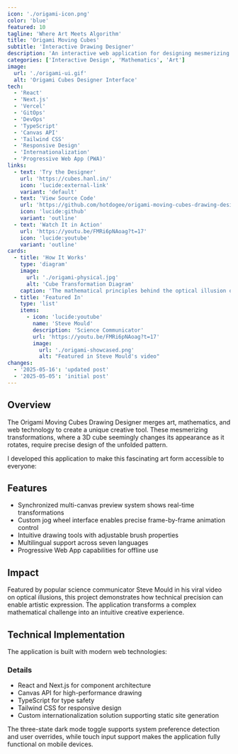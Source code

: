 ```yaml
---
icon: './origami-icon.png'
color: 'blue'
featured: 10
tagline: 'Where Art Meets Algorithm'
title: 'Origami Moving Cubes'
subtitle: 'Interactive Drawing Designer'
description: 'An interactive web application for designing mesmerizing optical illusions, featured by popular science communicator Steve Mould. This project showcases the beauty that emerges when creativity intersects with technical precision, making complex mathematical transformations accessible to everyone.'
categories: ['Interactive Design', 'Mathematics', 'Art']
image:
  url: './origami-ui.gif'
  alt: 'Origami Cubes Designer Interface'
tech:
  - 'React'
  - 'Next.js'
  - 'Vercel'
  - 'GitOps'
  - 'DevOps'
  - 'TypeScript'
  - 'Canvas API'
  - 'Tailwind CSS'
  - 'Responsive Design'
  - 'Internationalization'
  - 'Progressive Web App (PWA)'
links:
  - text: 'Try the Designer'
    url: 'https://cubes.hanl.in/'
    icon: 'lucide:external-link'
    variant: 'default'
  - text: 'View Source Code'
    url: 'https://github.com/hotdogee/origami-moving-cubes-drawing-designer'
    icon: 'lucide:github'
    variant: 'outline'
  - text: 'Watch It in Action'
    url: 'https://youtu.be/FMRi6pNAoag?t=17'
    icon: 'lucide:youtube'
    variant: 'outline'
cards:
  - title: 'How It Works'
    type: 'diagram'
    image:
      url: './origami-physical.jpg'
      alt: 'Cube Transformation Diagram'
    caption: 'The mathematical principles behind the optical illusion of transforming cubes through precise pattern design.'
  - title: 'Featured In'
    type: 'list'
    items:
      - icon: 'lucide:youtube'
        name: 'Steve Mould'
        description: 'Science Communicator'
        url: 'https://youtu.be/FMRi6pNAoag?t=17'
        image:
          url: './origami-showcased.png'
          alt: "Featured in Steve Mould's video"
changes:
  - '2025-05-16': 'updated post'
  - '2025-05-05': 'initial post'
---
```


## Overview

The Origami Moving Cubes Drawing Designer merges art, mathematics, and web technology to create a unique creative tool. These mesmerizing transformations, where a 3D cube seemingly changes its appearance as it rotates, require precise design of the unfolded pattern.

I developed this application to make this fascinating art form accessible to everyone:

## Features

- Synchronized multi-canvas preview system shows real-time transformations
- Custom jog wheel interface enables precise frame-by-frame animation control
- Intuitive drawing tools with adjustable brush properties
- Multilingual support across seven languages
- Progressive Web App capabilities for offline use

## Impact

Featured by popular science communicator Steve Mould in his viral video on optical illusions, this project demonstrates how technical precision can enable artistic expression. The application transforms a complex mathematical challenge into an intuitive creative experience.

## Technical Implementation

The application is built with modern web technologies:

### Details

- React and Next.js for component architecture
- Canvas API for high-performance drawing
- TypeScript for type safety
- Tailwind CSS for responsive design
- Custom internationalization solution supporting static site generation

The three-state dark mode toggle supports system preference detection and user overrides, while touch input support makes the application fully functional on mobile devices.
